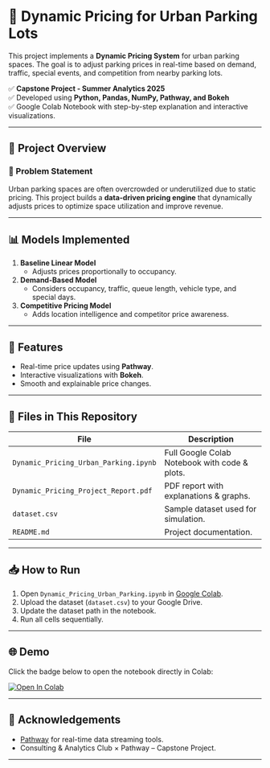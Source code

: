 # 🚗 Dynamic Pricing for Urban Parking Lots

This project implements a **Dynamic Pricing System** for urban parking spaces. The goal is to adjust parking prices in real-time based on demand, traffic, special events, and competition from nearby parking lots.  

✅ **Capstone Project - Summer Analytics 2025**  
✅ Developed using **Python, Pandas, NumPy, Pathway, and Bokeh**  
✅ Google Colab Notebook with step-by-step explanation and interactive visualizations.

---

## 📂 Project Overview

### 📌 Problem Statement
Urban parking spaces are often overcrowded or underutilized due to static pricing. This project builds a **data-driven pricing engine** that dynamically adjusts prices to optimize space utilization and improve revenue.

---

## 📊 Models Implemented
1. **Baseline Linear Model**
   - Adjusts prices proportionally to occupancy.
2. **Demand-Based Model**
   - Considers occupancy, traffic, queue length, vehicle type, and special days.
3. **Competitive Pricing Model**
   - Adds location intelligence and competitor price awareness.

---

## 🚀 Features
- Real-time price updates using **Pathway**.
- Interactive visualizations with **Bokeh**.
- Smooth and explainable price changes.

---

## 📁 Files in This Repository
| File                             | Description                                     |
|-----------------------------------|-------------------------------------------------|
| `Dynamic_Pricing_Urban_Parking.ipynb` | Full Google Colab Notebook with code & plots. |
| `Dynamic_Pricing_Project_Report.pdf` | PDF report with explanations & graphs.        |
| `dataset.csv`                     | Sample dataset used for simulation.           |
| `README.md`                       | Project documentation.                        |

---

## 📥 How to Run
1. Open `Dynamic_Pricing_Urban_Parking.ipynb` in [Google Colab](https://colab.research.google.com/).
2. Upload the dataset (`dataset.csv`) to your Google Drive.
3. Update the dataset path in the notebook.
4. Run all cells sequentially.

---

## 🌐 Demo
Click the badge below to open the notebook directly in Colab:  

[![Open In Colab](https://colab.research.google.com/assets/colab-badge.svg)](https://colab.research.google.com/github/javvajibhuvi24/Dynamic_Pricing_Urban_Parking_Colab/blob/main/Dynamic_Pricing_Urban_Parking_Colab.ipynb)

---

## 📢 Acknowledgements
- [Pathway](https://pathway.com/) for real-time data streaming tools.
- Consulting & Analytics Club × Pathway – Capstone Project.

---
